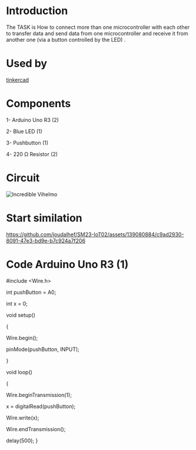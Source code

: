 # Introduction
The TASK is How to connect more than one microcontroller with each other to transfer data and send data from one microcontroller and receive it from another one                  (via a button controlled by the LED) .
# Used by
[tinkercad](https://www.tinkercad.com/things/hGAZohs4LpK-incredible-vihelmo/editel?tenant=circuits)
# Components
1- Arduino Uno R3 (2)

2- Blue LED (1)

3- Pushbutton (1)

4- 220 Ω Resistor (2)
# Circuit
![Incredible Vihelmo](https://github.com/joudalhef/SM23-IoT02/assets/139080884/a3959eea-eebf-4c35-b15f-3ec645eaec40)
# Start similation
https://github.com/joudalhef/SM23-IoT02/assets/139080884/c9ad2930-8091-47e3-bd9e-b7c924a7f206
# Code Arduino Uno R3 (1)
#include <Wire.h>

int pushButton = A0;

int x = 0;

void setup()

{

  Wire.begin();
  
  pinMode(pushButton, INPUT);
  
}

void loop()

{

   Wire.beginTransmission(1);
   
   x = digitalRead(pushButton);
   
   Wire.write(x);
   
   Wire.endTransmission();
   
   delay(500);
}



